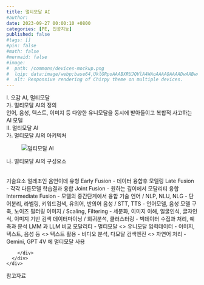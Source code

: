 ```yaml
---
title: 멀티모달 AI
#author: 
date: 2023-09-27 00:00:10 +0800
categories: [PE, 인공지능]
published: false
#tags: []
#pin: false
#math: false
#mermaid: false
#image:
#  path: /commons/devices-mockup.png
#  lqip: data:image/webp;base64,UklGRpoAAABXRUJQVlA4WAoAAAAQAAAADwAABwAAQUxQSDIAAAARL0AmbZurmr57yyIiqE8oiG0bejIYEQTgqiDA9vqnsUSI6H+oAERp2HZ65qP/VIAWAFZQOCBCAAAA8AEAnQEqEAAIAAVAfCWkAALp8sF8rgRgAP7o9FDvMCkMde9PK7euH5M1m6VWoDXf2FkP3BqV0ZYbO6NA/VFIAAAA
#  alt: Responsive rendering of Chirpy theme on multiple devices.
---
```


<div class="post-wrap">
  <div class="para">
    <div class="para-title">
      I. 오감 AI, 멀티모달
    </div>
    <div class="para-cntnt">
      <div class="para">
        <div class="para-title">
          가. 멀티모달 AI의 정의
        </div>
        <div class="para-cntnt">
            언어, 음성, 텍스트, 이미지 등 다양한 유니모달을 동시에 받아들이고 복합적 사고하는 AI 모델
        </div>
      </div>
    </div>
  </div>
  
  <div class="para">
    <div class="para-title">
      II. 멀티모달 AI
    </div>
    <div class="para-cntnt">
      <div class="para">
        <div class="para-title">
          가. 멀티모달 AI의 아키텍처
        </div>
        <div class="para-cntnt">
          <figure class="post-figure">
            <img src="/assets/img/posts/멀티모달-AI.png" alt="멀티모달 AI">
<!--            <figcaption>Source: Unveiling the Metaverse: Exploring Emerging Trends, Multifaceted Perspectives, and Future Challenges</figcaption>-->
          </figure>
        </div>
      </div>
      <div class="para">
        <div class="para-title">
          나. 멀티모달 AI의 구성요소
        </div>
        <div class="para-cntnt">
          <table class="post-table">
          </table>
          기술요소 얼레조인 음언이데
  유형
    Early Fusion - 데이터 융합후 모델링
    Late Fusion - 각각 다른모델 학습결과 융합
    Joint Fusion - 원하는 깊이에서 모달리티 융합
    Intermediate Fusion - 모델의 중간단계에서 융합
  기술
    언어 / NLP, NLU, NLG - 단어분리, 라벨링, 키워드검색, 유의어, 반의어
    음성 / STT, TTS - 언어모델, 음성 모델 구축, 노이즈 필터링
    이미지 / Scaling, Filtering - 세분화, 이미지 이해, 얼굴인식, 글자인식, 이미지 기반 검색
    데이터마이닝 / 회귀분석, 클러스터링 - 빅데이터 수집과 처리, 예측과 분석
LMM 과 LLM 비교
  모달리티 - 멀티모달 &lt;&gt; 유니모달
  입력데이터 - 이미지, 텍스트, 음성 등 &lt;&gt; 텍스트
  활용 - 비디오 분석, 다모달 검색엔진 &lt;&gt; 자연어 처리
- Gemini, GPT 4V 에 멀티모달 사용

        </div>
      </div>
    </div>
  </div>

  <div class="refr-wrap">
    <div class="refr-title">
        참고자료
    </div>
    <ol class="refr-list">
    <!--    <li>(나현식, 최대선) <a target="_blank" href="https://scienceon.kisti.re.kr/commons/util/originalView.do?cn=JAKO202225948430499&oCn=JAKO202225948430499&dbt=JAKO&journal=NJOU00291864">메타버스 보안 위협 요소 및 대응 방안 검토</a></li>-->
    <!--    <li>(M. Uddin, S. Manickam, H. Ullah, M. Obaidat and A. Dandoush) <a target="_blank" href="https://ieeexplore.ieee.org/abstract/document/10138386">Unveiling the Metaverse: Exploring Emerging Trends, Multifaceted Perspectives, and Future Challenges</a></li>-->
    </ol>
  </div>
</div>
